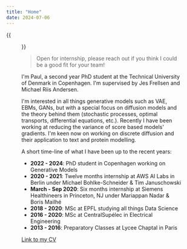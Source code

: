 ```yaml
---
title: "Home"
date: 2024-07-06
---
```


{{<figure src="images/paultea.png"  height=200 >}}

> Open for internship, please reach out if you think I could be a good fit for your team!

I'm Paul, a second year PhD student at the Technical University of Denmark in Copenhagen. I'm supervised by Jes Frellsen and Michael Riis Andersen. 

I'm interested in all things generative models such as VAE, EBMs, GANs, but with a special focus on diffusion models and the theory behind them (stochastic processes, optimal transports, differential equations, etc.). Recently I have been working at reducing the variance of score based models' gradients. I'm keen now on working on discrete diffusion and their application to text and protein modelling.

A short time-line of what I have been up to the recent years:
- **2022 - 2024**: PhD student in Copenhagen working on Generative Models
- **2020 - 2021**: Twelve months internship at AWS AI Labs in Berlin under Michael Bohlke-Schneider & Tim Januschowski
- **March - Sep 2020**: Six months internship at Siemens Healthineers in Princeton, NJ under Mariappan Nadar & Boris Mailhé
- **2018 - 2020**: MSc at EPFL studying all things Data Science
- **2016 - 2020**: MSc at CentralSupélec in Electrical Engineering
- **2013 - 2016**: Preparatory Classes at Lycee Chaptal in Paris

[Link to my CV](pdf/CV_PJ.pdf)


